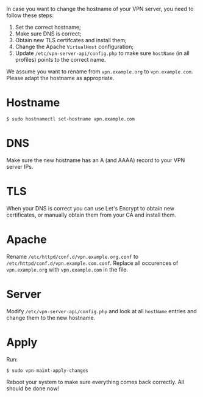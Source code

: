 In case you want to change the hostname of your VPN server, you need to follow
these steps:

1. Set the correct hostname;
2. Make sure DNS is correct;
3. Obtain new TLS certifcates and install them;
4. Change the Apache `VirtualHost` configuration;
5. Update `/etc/vpn-server-api/config.php` to make sure `hostName` (in all 
   profiles) points to the correct name.

We assume you want to rename from `vpn.example.org` to `vpn.example.com`. 
Please adapt the hostname as appropriate.

# Hostname

    $ sudo hostnamectl set-hostname vpn.example.com
    
# DNS

Make sure the new hostname has an A (and AAAA) record to your VPN server IPs.

# TLS

When your DNS is correct you can use Let's Encrypt to obtain new certificates,
or manually obtain them from your CA and install them.

# Apache

Rename `/etc/httpd/conf.d/vpn.example.org.conf` to 
`/etc/httpd/conf.d/vpn.example.com.conf`. Replace all occurences of 
`vpn.example.org` with `vpn.example.com` in the file.

# Server

Modify `/etc/vpn-server-api/config.php` and look at all `hostName` entries and
change them to the new hostname.

# Apply

Run:

    $ sudo vpn-maint-apply-changes

Reboot your system to make sure everything comes back correctly. All should be
done now!
